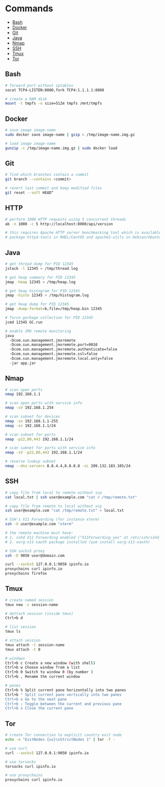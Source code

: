 # Commands

- [Bash](#bash)
- [Docker](#docker)
- [Git](#git)
- [Java](#java)
- [Nmap](#nmap)
- [SSH](#ssh)
- [Tmux](#tmux)
- [Tor](#tor)


## Bash

```bash
# forward port without iptables
socat TCP4-LISTEN:8080,fork TCP4:1.1.1.1:8080
```

```bash
# create a RAM disk
mount -t tmpfs -o size=512m tmpfs /mnt/tmpfs
```

## Docker

```bash
# save image image-name
sudo docker save image-name | gzip > /tmp/image-name.img.gz
```

```bash
# load image image-name
gunzip -c /tmp/image-name.img.gz | sudo docker load 
```


## Git

```bash
# find which branches contain a commit
git branch --contains <commit>
```

```bash
# revert last commit and keep modified files
git reset --soft HEAD^
```


## HTTP

``` bash
# perform 1000 HTTP requests using 5 concurrent threads
ab -n 1000 -c 5 http://localhost:8080/api/version

# this requires Apache HTTP server benchmarking tool which is available though
# package httpd-tools in RHEL/CentOS and apache2-utils in Debian/Ubuntu
```


## Java

```bash
# get thread dump for PID 12345
jstack -l 12345 > /tmp/thread.log
```

```bash
# get heap summary for PID 12345
jmap -heap 12345 > /tmp/heap.log
```

```bash
# get heap histogram for PID 12345
jmap -histo 12345 > /tmp/histogram.log
```

```bash
# get heap dump for PID 12345
jmap -dump:format=b,file=/tmp/heap.bin 12345
```

```bash
# force garbage collection for PID 12345
jcmd 12345 GC.run
```

```bash
# enable JMX remote monitoring
java
  -Dcom.sun.management.jmxremote
  -Dcom.sun.management.jmxremote.port=9010
  -Dcom.sun.management.jmxremote.authenticate=false
  -Dcom.sun.management.jmxremote.ssl=false
  -Dcom.sun.management.jmxremote.local.only=false
  -jar app.jar
```


## Nmap

```bash
# scan open ports
nmap 192.168.1.1
```

```bash
# scan open ports with service info
nmap -sV 192.168.1.254
```

```bash
# scan subnet for devices
nmap -sn 192.168.1.1-255
nmap -sn 192.168.1.1/24
```

```bash
# scan subnet for ports
nmap -p22,80,443 192.168.1.1/24
```

```bash
# scan subnet for ports with service info
nmap -sV -p22,80,443 192.168.1.1/24
```

```bash
# reverse lookup subnet
nmap --dns-servers 8.8.4.4,8.8.8.8 -sL 209.132.183.105/24
```

## SSH

```bash
# copy file from local to remote without scp
cat local.txt | ssh user@example.com "cat > /tmp/remote.txt"
```

```bash
# copy file from remote to local without scp
ssh user@example.com "cat /tmp/remote.txt" > local.txt
```

```bash
# SSH's X11 Forwarding (for instance xterm)
ssh -X user@example.com "xterm"

# the remote machine must have:
# 1. sshd X11 Forwarding enabled ("X11Forwarding yes" at /etc/ssh/sshd_config)
# 2. xorg-x11-xauth package installed (yum install xorg-x11-xauth)
```

```bash
# SSH socks5 proxy
ssh -D 9050 user@domain.com

curl --socks5 127.0.0.1:9050 ipinfo.io
proxychains curl ipinfo.io
proxychains firefox
```

## Tmux

```bash
# create named session
tmux new -s session-name
```

```bash
# dettach session (inside tmux)
Ctrl+b d
```

```bash
# list session
tmux ls
```

```bash
# attach session
tmux attach -t session-name
tmux attach -t 0
```

```bash
# windows
Ctrl+b c Create a new window (with shell)
Ctrl+b w Choose window from a list
Ctrl+b 0 Switch to window 0 (by number )
Ctrl+b , Rename the current window
```

```bash
# panes
Ctrl+b % Split current pane horizontally into two panes
Ctrl+b " Split current pane vertically into two panes
Ctrl+b o Go to the next pane
Ctrl+b ; Toggle between the current and previous pane
Ctrl+b x Close the current pane
```


## Tor

```bash
# create Tor connection to explicit country exit node
echo -e "ExitNodes {us}\nStrictNodes 1" | tor -f -
```

```bash
# use curl
curl --socks5 127.0.0.1:9050 ipinfo.io
```

```bash
# use torsocks
torsocks curl ipinfo.io
```

```bash
# use proxychains
proxychains curl ipinfo.io
```
